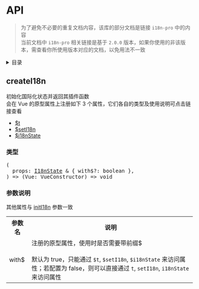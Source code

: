 
# API

>为了避免不必要的重复文档内容，该库的部分文档是链接 `i18n-pro` 中的内容<br />当前文档中 `i18n-pro` 相关链接是基于 `2.0.0` 版本，如果你使用的非该版本，需查看你所使用版本对应的文档，以免用法不一致
<details >
  <summary>目录</summary>

  &emsp;&emsp;[createI18n](#createi18n)<br/>
  &emsp;&emsp;&emsp;&emsp;[类型](#createi18n-类型)<br/>
  &emsp;&emsp;&emsp;&emsp;[参数说明](#createi18n-参数说明)<br/>

</details>

## createI18n
初始化国际化状态并返回其插件函数<br />会在 Vue 的原型属性上注册如下 3 个属性，它们各自的类型及使用说明可点击链接查看
* <a href="https://github.com/i18n-pro/core/blob/v2.0.0/docs/dist/API_zh-CN.md#t">$t</a>
* <a href="https://github.com/i18n-pro/core/blob/v2.0.0/docs/dist/API_zh-CN.md#seti18n">$setI18n</a>
* <a href="https://github.com/i18n-pro/core/blob/v2.0.0/docs/dist/API_zh-CN.md#i18nstate">$i18nState</a>


<h3 id="createi18n-类型">类型</h3>
<pre>
(
  props: <a href="https://github.com/i18n-pro/core/blob/v2.0.0/docs/dist/API_zh-CN.md#i18nstate">I18nState</a> & { with$?: boolean },
) => (Vue: VueConstructor) => void
</pre>

<h3 id="createi18n-参数说明">参数说明</h3>
其他属性与 <a href="https://github.com/i18n-pro/core/blob/v2.0.0/docs/dist/API_zh-CN.md#initi18n">initI18n</a> 参数一致<table>
  <tr>
    <th>参数名</th>
    <th>说明</th>
  </tr>
  <tr>
    <tr>
      <td>with$</td>
      <td>
        注册的原型属性，使用时是否需要带前缀$<br /><br />默认为 true，只能通过 <code>$t</code>, <code>$setI18n</code>, <code>$i18nState</code> 来访问属性；若配置为 false，则可以直接通过 <code>t</code>, <code>setI18n</code>, <code>i18nState</code> 来访问属性
      </td>
    </tr>
  </tr>
</table>
